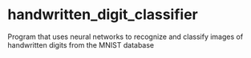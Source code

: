 # handwritten_digit_classifier
Program that uses neural networks to recognize and classify images of handwritten digits from the MNIST database
